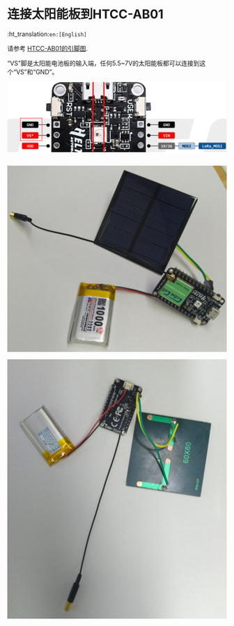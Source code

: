 # 连接太阳能板到HTCC-AB01
:ht_translation:`en:[English]`

请参考 [HTCC-AB01的引脚图](https://resource.heltec.cn/download/CubeCell/HTCC-AB01/HTCC-AB01_PinoutDiagram.pdf).

“VS”脚是太阳能电池板的输入端，任何5.5~7V的太阳能板都可以连接到这个“VS”和“GND”。

![](img/solar_panel/03.png)

``` Note:: 太阳能电池板不能作为整个系统的动力源，因此必须使用可充电的锂电池。CubeCell HTCC-AB01开发板上已经集成了电池和太阳能电池板管理系统。

```

![](img/solar_panel/01.png)



![](img/solar_panel/02.png)